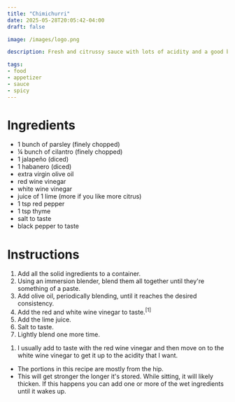 ```yaml
---
title: "Chimichurri"
date: 2025-05-28T20:05:42-04:00
draft: false

image: /images/logo.png

description: Fresh and citrussy sauce with lots of acidity and a good bit of spiciness.

tags:
- food
- appetizer
- sauce
- spicy
---
```



# Ingredients
- 1 bunch of parsley (finely chopped)
- &frac14; bunch of cilantro (finely chopped)
- 1 jalape&ntilde;o (diced)
- 1 habanero (diced)
- extra virgin olive oil
- red wine vinegar
- white wine vinegar
- juice of 1 lime (more if you like more citrus)
- 1 tsp red pepper
- 1 tsp thyme
- salt to taste 
- black pepper to taste

# Instructions
1. Add all the solid ingredients to a container.
1. Using an immersion blender, blend them all together until they're something of a paste.
1. Add olive oil, periodically blending, until it reaches the desired consistency.
1. Add the red and white wine vinegar to taste.<sup>[1]</sup>
1. Add the lime juice.
1. Salt to taste.
1. Lightly blend one more time.

<div class="footnotes">

1. I usually add to taste with the red wine vinegar and then move on to the white wine vinegar to get it up to the acidity that I want.

- The portions in this recipe are mostly from the hip.
- This will get stronger the longer it's stored. While sitting, it will likely thicken. If this happens you can add one or more of the wet ingredients until it wakes up.

</div>
